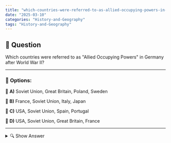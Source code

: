 ```yaml
---
title: "which-countries-were-referred-to-as-allied-occupying-powers-in-germany-after-world-war-ii"
date: "2025-03-10"
categories: "History-and-Geography"
tags: "History-and-Geography"
---
```


## 📌 **Question**

Which countries were referred to as "Allied Occupying Powers" in Germany after World War II?



---

### 📝 **Options:**

🔘 **A)** Soviet Union, Great Britain, Poland, Sweden

🔘 **B)** France, Soviet Union, Italy, Japan

🔘 **C)** USA, Soviet Union, Spain, Portugal

🔘 **D)** USA, Soviet Union, Great Britain, France

---

<details>
  <summary>🔍 Show Answer</summary>

  <p>
💡  <b>Correct Answer:</b>  d
  </p>
  <p>
    📖<b>Explanation:</b>
    After the Second World War, Germany was divided into four occupation zones by the victorious powers. The "Allied Occupying Powers" were the United States (USA), the Soviet Union, Great Britain and France. Each of these powers took control of a certain part of Germany, which led to the later division into West and East Germany. This occupation lasted until the founding of the Federal Republic of Germany and the German Democratic Republic in 1949. The understanding of this division is essential for the history of the post-war period and the political development of Germany.
  </p>
</details>
